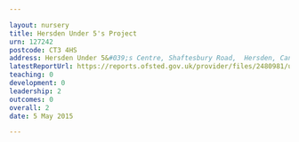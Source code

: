 ```yaml
---

layout: nursery
title: Hersden Under 5's Project
urn: 127242
postcode: CT3 4HS
address: Hersden Under 5&#039;s Centre, Shaftesbury Road,  Hersden, Canterbury, Kent, CT3 4HS
latestReportUrl: https://reports.ofsted.gov.uk/provider/files/2480981/urn/127242.pdf
teaching: 0
development: 0
leadership: 2
outcomes: 0
overall: 2
date: 5 May 2015

---
```

